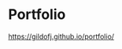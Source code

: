 # Portfolio

<a href="https://gildofj.github.io/portfolio/" target="_blank">https://gildofj.github.io/portfolio/</a>
